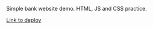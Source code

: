 Simple bank website demo. HTML, JS and CSS practice.

[Link to deploy](https://banksitetony.netlify.app)
